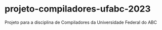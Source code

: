 # projeto-compiladores-ufabc-2023
Projeto para a disciplina de Compiladores da Universidade Federal do ABC
